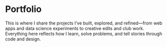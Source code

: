 # Portfolio
This is where I share the projects I’ve built, explored, and refined—from web apps and data science experiments to creative edits and club work. Everything here reflects how I learn, solve problems, and tell stories through code and design.
